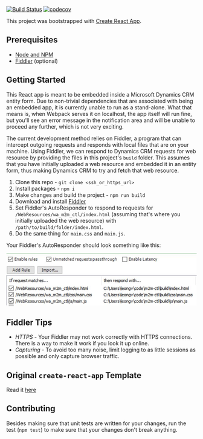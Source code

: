 [![Build Status](https://travis-ci.org/WycliffeAssociates/m2m-ctl.svg?branch=master)](https://travis-ci.org/WycliffeAssociates/m2m-ctl) [![codecov](https://codecov.io/gh/WycliffeAssociates/m2m-ctl/branch/master/graph/badge.svg)](https://codecov.io/gh/WycliffeAssociates/m2m-ctl)

This project was bootstrapped with [Create React App](https://github.com/facebookincubator/create-react-app).

## Prerequisites

- [Node and NPM](https://nodejs.org/en/)
- [Fiddler](http://www.telerik.com/fiddler) (optional)

## Getting Started

This React app is meant to be embedded inside a Microsoft Dynamics CRM entity form. Due to non-trivial dependencies that are associated with being an embedded app, it is currently unable to run as a stand-alone. What that means is, when Webpack serves it on localhost, the app itself will run fine, but you'll see an error message in the notification area and will be unable to proceed any further, which is not very exciting.

The current development method relies on Fiddler, a program that can intercept outgoing requests and responds with local files that are on your machine. Using Fiddler, we can respond to Dynamics CRM requests for web resource by providing the files in this project's `build` folder. This assumes that you have initially uploaded a web resource and embedded it in an entity form, thus making Dynamics CRM to try and fetch that web resource.

1. Clone this repo - `git clone <ssh_or_https_url>`
2. Install packages - `npm i`
3. Make changes and build the project - `npm run build`
4. Download and install [Fiddler](https://www.telerik.com/download/fiddler)
5. Set Fiddler's AutoResponder to respond to requests for `/WebResources/wa_m2m_ctl/index.html` (assuming that's where you initially uploaded the web resource) with `/path/to/build/folder/index.html`.
6. Do the same thing for `main.css` and `main.js`.

Your Fiddler's AutoResponder should look something like this:

![Image of AutoResponder's setting](./img/fiddler_autoresponder_setting.JPG)

## Fiddler Tips

* *HTTPS* - Your Fiddler may not work correctly with HTTPS connections. There is a way to make it work if you look it up online.
* *Capturing* - To avoid too many noise, limit logging to as little sessions as possible and only capture browser traffic.

## Original `create-react-app` Template

Read it [here](https://github.com/facebookincubator/create-react-app/blob/master/packages/react-scripts/template/README.md)

## Contributing

Besides making sure that unit tests are written for your changes, run the test (`npm test`) to make sure that your changes don't break anything.
